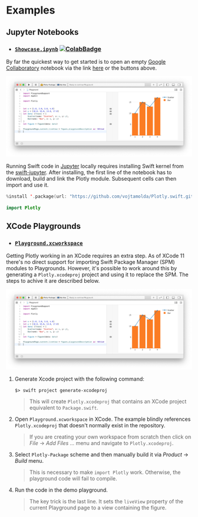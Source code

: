 # Examples


## Jupyter Notebooks
 
- ### [`Showcase.ipynb`](Notebooks/Showcase.ipynb) [![ColabBadge]](https://colab.research.google.com/github/vojtamolda/Plotly.swift/blob/master/Examples/Notebooks/Showcase.ipynb)

[ColabBadge]: https://colab.research.google.com/assets/colab-badge.svg "Run in Google Colab"

By far the quickest way to get started is to open an empty [Google Collaboratory](https://colab.research.google.com/) notebook via the link [here](https://colab.research.google.com/github/tensorflow/swift/blob/master/notebooks/blank_swift.ipynb) or the buttons above.

![Google Colab](Notebooks.png)
 
Running Swift code in [Jupyter](https://jupyter.org/) locally requires installing Swift kernel from the [swift-jupyter](https://github.com/google/swift-jupyter). After installing, the first line of the notebook has to download, build and link the Plotly module. Subsequent cells can then import and use it.

```swift
%install '.package(url: "https://github.com/vojtamolda/Plotly.swift.git", branch("master"))' Plotly
```
```swift
import Plotly
```


## XCode Playgrounds

- ### [`Playground.xcworkspace`](Playgrounds/Playground.playground/Contents.swift)

Getting Plotly working in an XCode requires an extra step. As of XCode 11 there's no direct support for importing Swift Package Manager (SPM) modules to Playgrounds. However, it's possible to work around this by generating a `Plotly.xcodeproj` project and using it to replace the SPM. The steps to achive it are described below.

![Playground](Playgrounds.png)

 1. Generate Xcode project with the following command:
    ```shell script
    $> swift project generate-xcodeproj
    ```
    > This will create `Plotly.xcodeproj` that contains an XCode project equivalent to `Package.swift`.
2. Open  `Playground.xcworkspace` in XCode. The example blindly references `Plotly.xcodeproj` that doesn't normally exist in the repository.
    > If you are creating your own workspace from scratch then click on *File* -> *Add Files ...* menu and navigate to `Plotly.xcodeproj`.
3. Select `Plotly-Package` scheme and then manually build it via *Product* -> *Build* menu.
     > This is necessary to make `import Plotly` work. Otherwise, the playground code will fail to compile.
4. Run the code in the demo playground.
     > The key trick is the last line. It sets the `liveView` property of the current Playground page to a view containing the figure.
